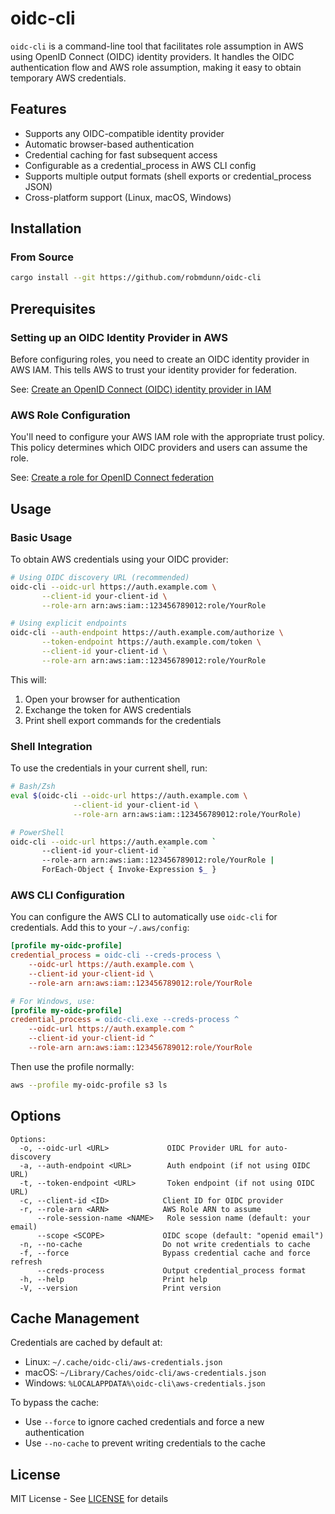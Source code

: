 # oidc-cli

`oidc-cli` is a command-line tool that facilitates role assumption in AWS using OpenID Connect (OIDC) identity providers. It handles the OIDC authentication flow and AWS role assumption, making it easy to obtain temporary AWS credentials.

## Features

- Supports any OIDC-compatible identity provider
- Automatic browser-based authentication
- Credential caching for fast subsequent access
- Configurable as a credential_process in AWS CLI config
- Supports multiple output formats (shell exports or credential_process JSON)
- Cross-platform support (Linux, macOS, Windows)

## Installation

### From Source

```bash
cargo install --git https://github.com/robmdunn/oidc-cli
```

## Prerequisites

### Setting up an OIDC Identity Provider in AWS

Before configuring roles, you need to create an OIDC identity provider in AWS IAM. This tells AWS to trust your identity provider for federation.

See: [Create an OpenID Connect (OIDC) identity provider in IAM](https://docs.aws.amazon.com/IAM/latest/UserGuide/id_roles_providers_create_oidc.html)

### AWS Role Configuration

You'll need to configure your AWS IAM role with the appropriate trust policy. This policy determines which OIDC providers and users can assume the role.

See: [Create a role for OpenID Connect federation](https://docs.aws.amazon.com/IAM/latest/UserGuide/id_roles_create_for-idp_oidc.html)

## Usage

### Basic Usage

To obtain AWS credentials using your OIDC provider:

```bash
# Using OIDC discovery URL (recommended)
oidc-cli --oidc-url https://auth.example.com \
       --client-id your-client-id \
       --role-arn arn:aws:iam::123456789012:role/YourRole

# Using explicit endpoints
oidc-cli --auth-endpoint https://auth.example.com/authorize \
       --token-endpoint https://auth.example.com/token \
       --client-id your-client-id \
       --role-arn arn:aws:iam::123456789012:role/YourRole
```

This will:
1. Open your browser for authentication
2. Exchange the token for AWS credentials
3. Print shell export commands for the credentials

### Shell Integration

To use the credentials in your current shell, run:

```bash
# Bash/Zsh
eval $(oidc-cli --oidc-url https://auth.example.com \
              --client-id your-client-id \
              --role-arn arn:aws:iam::123456789012:role/YourRole)

# PowerShell
oidc-cli --oidc-url https://auth.example.com `
       --client-id your-client-id `
       --role-arn arn:aws:iam::123456789012:role/YourRole | 
       ForEach-Object { Invoke-Expression $_ }
```

### AWS CLI Configuration

You can configure the AWS CLI to automatically use `oidc-cli` for credentials. Add this to your `~/.aws/config`:

```ini
[profile my-oidc-profile]
credential_process = oidc-cli --creds-process \
    --oidc-url https://auth.example.com \
    --client-id your-client-id \
    --role-arn arn:aws:iam::123456789012:role/YourRole

# For Windows, use:
[profile my-oidc-profile]
credential_process = oidc-cli.exe --creds-process ^
    --oidc-url https://auth.example.com ^
    --client-id your-client-id ^
    --role-arn arn:aws:iam::123456789012:role/YourRole
```

Then use the profile normally:

```bash
aws --profile my-oidc-profile s3 ls
```

## Options

```
Options:
  -o, --oidc-url <URL>             OIDC Provider URL for auto-discovery
  -a, --auth-endpoint <URL>        Auth endpoint (if not using OIDC URL)
  -t, --token-endpoint <URL>       Token endpoint (if not using OIDC URL)
  -c, --client-id <ID>            Client ID for OIDC provider
  -r, --role-arn <ARN>            AWS Role ARN to assume
      --role-session-name <NAME>   Role session name (default: your email)
      --scope <SCOPE>             OIDC scope (default: "openid email")
  -n, --no-cache                  Do not write credentials to cache
  -f, --force                     Bypass credential cache and force refresh
      --creds-process             Output credential_process format
  -h, --help                      Print help
  -V, --version                   Print version
```

## Cache Management

Credentials are cached by default at:
- Linux: `~/.cache/oidc-cli/aws-credentials.json`
- macOS: `~/Library/Caches/oidc-cli/aws-credentials.json`
- Windows: `%LOCALAPPDATA%\oidc-cli\aws-credentials.json`

To bypass the cache:
- Use `--force` to ignore cached credentials and force a new authentication
- Use `--no-cache` to prevent writing credentials to the cache

## License

MIT License - See [LICENSE](LICENSE) for details


